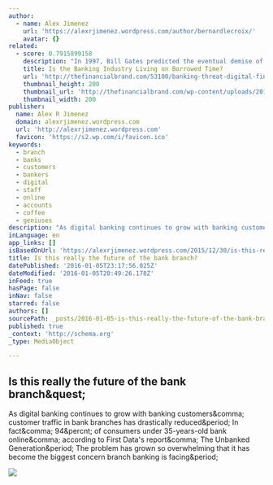 ```yaml
---
author:
  - name: Alex Jimenez
    url: 'https://alexrjimenez.wordpress.com/author/bernardlecroix/'
    avatar: {}
related:
  - score: 0.7915899158
    description: "In 1997, Bill Gates predicted the eventual demise of banking when he said, \"We need banking but we don't need banks.\" Are we reaching the point where Gates' vision is realized? Could we see the end of banks as we know them in the next 20 years... or maybe the next five?"
    title: Is the Banking Industry Living on Borrowed Time?
    url: 'http://thefinancialbrand.com/53100/banking-threat-digital-fintech-companies/'
    thumbnail_height: 200
    thumbnail_url: 'http://thefinancialbrand.com/wp-content/uploads/2015/07/sand_hourglass_200.jpg'
    thumbnail_width: 200
publisher:
  name: Alex R Jimenez
  domain: alexrjimenez.wordpress.com
  url: 'http://alexrjimenez.wordpress.com'
  favicon: 'https://s2.wp.com/i/favicon.ico'
keywords:
  - branch
  - banks
  - customers
  - bankers
  - digital
  - staff
  - online
  - accounts
  - coffee
  - geniuses
description: "As digital banking continues to grow with banking customers, customer traffic in bank branches has drastically reduced. In fact, 94% of consumers under 35-years-old bank online, according to First Data's report, The Unbanked Generation. The problem has grown so overwhelming that it has become the biggest concern branch banking is facing."
inLanguage: en
app_links: []
isBasedOnUrl: 'https://alexrjimenez.wordpress.com/2015/12/30/is-this-really-the-future-of-the-bank-branch/'
title: Is this really the future of the bank branch?
datePublished: '2016-01-05T23:17:56.025Z'
dateModified: '2016-01-05T20:49:26.178Z'
inFeed: true
hasPage: false
inNav: false
starred: false
authors: []
sourcePath: _posts/2016-01-05-is-this-really-the-future-of-the-bank-branch.md
published: true
_context: 'http://schema.org'
_type: MediaObject

---
```

<article style=""><h1>Is this really the future of the bank branch&amp;quest;</h1><p>As digital banking continues to grow with banking customers&amp;comma; customer traffic in bank branches has drastically reduced&amp;period; In fact&amp;comma; 94&amp;percnt; of consumers under 35-years-old bank online&amp;comma; according to First Data's report&amp;comma; The Unbanked Generation&amp;period; The problem has grown so overwhelming that it has become the biggest concern branch banking is facing&amp;period;</p><img src="https://i1.wp.com/alexrjimenez.files.wordpress.com/2015/12/fortwitter.jpg?fit=440%2C330" /></article>
